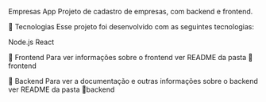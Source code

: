 Empresas App
Projeto de cadastro de empresas, com backend e frontend.


🚀 Tecnologias
Esse projeto foi desenvolvido com as seguintes tecnologias:


Node.js
React

🎨 Frontend
Para ver informações sobre o frontend ver README da pasta 📁frontend


🚧 Backend
Para ver a documentação e outras informações sobre o backend ver README da pasta 📁backend

